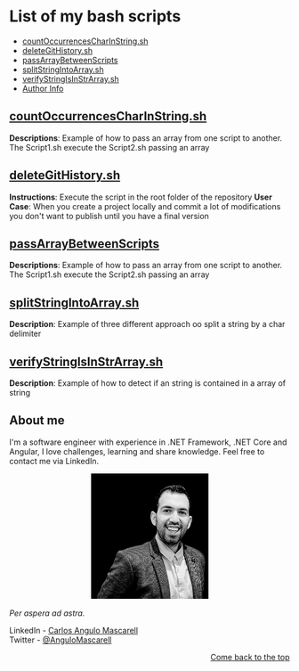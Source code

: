 # List of my bash scripts

  - [countOccurrencesCharInString.sh](#countoccurrencescharinstringsh)
  - [deleteGitHistory.sh](#deletegithistorysh)
  - [passArrayBetweenScripts](#passarraybetweenscripts)
  - [splitStringIntoArray.sh](#splitstringintoarraysh)
  - [verifyStringIsInStrArray.sh](#verifystringisinstrarraysh)
  - [Author Info](#author-info)


## [countOccurrencesCharInString.sh](./countOccurrencesCharInString.sh)

**Descriptions**: Example of how to pass an array from one script to another. The Script1.sh execute the Script2.sh passing an array

## [deleteGitHistory.sh](./deleteGitHistory.sh)

**Instructions**: Execute the script in the root folder of the repository
**User **Case****: When you create a project locally and commit a lot of modifications you don't want to publish until you have a final version

## [passArrayBetweenScripts](./passArrayBetweenScripts)

**Descriptions**: Example of how to pass an array from one script to another. The Script1.sh execute the Script2.sh passing an array

## [splitStringIntoArray.sh](./splitStringIntoArray.sh)

**Description**: Example of three different approach oo split a string by a char delimiter

## [verifyStringIsInStrArray.sh](./verifyStringIsInStrArray.sh)

**Description**: Example of how to detect if an string is contained in a array of string


## About me

I'm a software engineer with experience in .NET Framework, .NET Core and Angular, I love challenges, learning and share knowledge. Feel free to contact me via LinkedIn.

<p align="center">
    <img src="resources/profile_picture.png">
</p>

*Per aspera ad astra.*

LinkedIn   - [Carlos Angulo Mascarell](https://www.linkedin.com/in/angulomascarell) \
Twitter   - [@AnguloMascarell](https://twitter.com/angulomascarell)

<p align="right">
  <a href="#">Come back to the top</a>
</p>